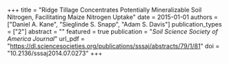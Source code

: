 +++
title = "Ridge Tillage Concentrates Potentially Mineralizable Soil Nitrogen, Facilitating Maize Nitrogen Uptake"
date = 2015-01-01
authors = ["Daniel A. Kane", "Sieglinde S. Snapp", "Adam S. Davis"]
publication_types = ["2"]
abstract = ""
featured = true
publication = "*Soil Science Society of America Journal*"
url_pdf = "https://dl.sciencesocieties.org/publications/sssaj/abstracts/79/1/81"
doi = "10.2136/sssaj2014.07.0273"
+++

